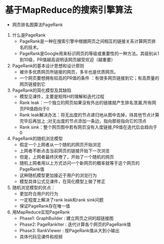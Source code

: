 # 基于MapReduce的搜索引擎算法
* 网页排名图算法PageRank 
1. 什么是PageRank 
    * PageRank是一种在搜索引擎中根据网页之间相互的链接关系计算网页排名的技术。 
    * PageRank是Google用来标识网页的等级或重要性的一种方法。其级别从1到10级，PR值越高说明该网页越受欢迎（越重要）
2. PageRank的基本设计思想和设计原则
    * 被许多优质网页所链接的网页，多半也是优质网页。
    * 一个网页要想拥有较高的PR值的条件 ：有很多网页链接到它；有高质量的网页链接到它
3. PageRank的简化模型及其缺陷 
    * 模型见课件，主要是矩阵H的理解和迭代过程
    * Rank leak：一个独立的网页如果没有外出的链接就产生排名泄漏,所有网页PR值趋向于0
    * Rank leak解决办法：将无出度的节点递归地从图中去掉，待其他节点计算完毕后再加上 ;对无出度的节点添加一条边，指向那些指向它的顶点
    * Rank sink：整个网页图中若有网页没有入度链接,PR值在迭代后会趋向于0
4. PageRank的随机浏览模型
    * 假定一个上网者从一个随机的网页开始浏览 
    * 上网者不断点击当前网页的链接开始下一次浏览 
    * 但是，上网者最终厌倦了，开始了一个随机的网页 
    * 随机上网者用以上方式访问一个新网页的概率就等于这个网页的PageRank值 
    * 这种随机模型更加接近于用户的浏览行为
    * 模型具体公式见课件，在简化模型上做了修正
5. 随机浏览模型的优点： 
    * 更加符合用户的行为 
    * 一定程度上解决了rank leak和rank sink问题 
    * 保证PageRank存在唯一值
6. 用MapReduce实现PageRank
    * Phase1: GraphBuilder : 建立网页之间的超链接图 
    * Phase2: PageRankIter : 迭代计算各个网页的PageRank值 
    * Phase3: RankViewer : 按PageRank值从大到小输出
    * 具体代码见课件和视频



 